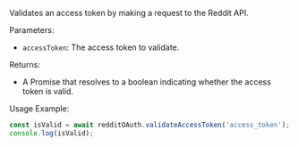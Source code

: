 Validates an access token by making a request to the Reddit API.

Parameters:

- `accessToken`: The access token to validate.

Returns:

- A Promise that resolves to a boolean indicating whether the access token is valid.

Usage Example:

```typescript
const isValid = await redditOAuth.validateAccessToken('access_token');
console.log(isValid);
```
